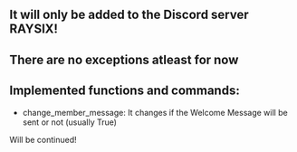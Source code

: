 ## It will only be added to the Discord server RAYSIX! 
## There are no exceptions atleast for now

## Implemented functions and commands:

- change_member_message: It changes if the Welcome Message will be sent or not (usually True)

Will be continued!
